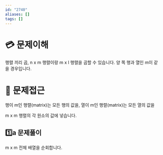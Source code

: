 ```yaml
---
id: "2740"
aliases: []
tags: []
---
```


# 💳 문제이해

행렬 끼리 곱, n x m 행렬이랑 m x l 행렬을 곱할 수 있습니다. 양 쪽 행과 열인
m이 같을 경우입니다. 

# 🚥 문제접근

행이 m인 행렬(matrix)는 모든 행의 값을, 열이 m인 행렬(matrix)는 모든 열의 값을

m x m  행렬의 각 원소의 값에 넣습니다.

##  1️⃣a 문제풀이

m x m 전체 배열을 순회합니다.
